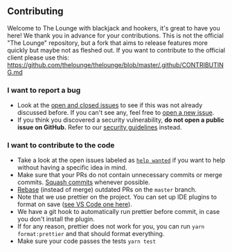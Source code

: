 ## Contributing

Welcome to The Lounge with blackjack and hookers, it's great to have you here!
We thank you in advance for your contributions. This is not the official "The
Lounge" repository, but a fork that aims to release features more quickly but
maybe not as fleshed out. If you want to contribute to the official client
please use this: https://github.com/thelounge/thelounge/blob/master/.github/CONTRIBUTING.md

### I want to report a bug

- Look at the [open and closed
  issues](https://github.com/Nachtalb/thelounge/issues?q=is%3Aissue) to see if
  this was not already discussed before. If you can't see any, feel free to
  [open a new issue](https://github.com/Nachtalb/thelounge/issues/new).
- If you think you discovered a security vulnerability, **do not open a public
  issue on GitHub.** Refer to our [security guidelines](/SECURITY.md) instead.

### I want to contribute to the code

- Take a look at the open issues labeled as [`help wanted`](https://github.com/Nachtalb/thelounge/labels/help%20wanted)
  if you want to help without having a specific idea in mind.
- Make sure that your PRs do not contain unnecessary commits or merge commits.
  [Squash commits](https://git-scm.com/book/en/v2/Git-Tools-Rewriting-History)
  whenever possible.
- [Rebase](https://git-scm.com/book/en/v2/Git-Branching-Rebasing) (instead of
  merge) outdated PRs on the `master` branch.
- Note that we use prettier on the project. You can set up IDE plugins to format
  on save ([see VS Code one here](https://marketplace.visualstudio.com/items?itemName=esbenp.prettier-vscode)).
- We have a git hook to automatically run prettier before commit, in case you don't install the plugin.
- If for any reason, prettier does not work for you, you can run `yarn format:prettier` and that should format everything.
- Make sure your code passes the tests `yarn test`
